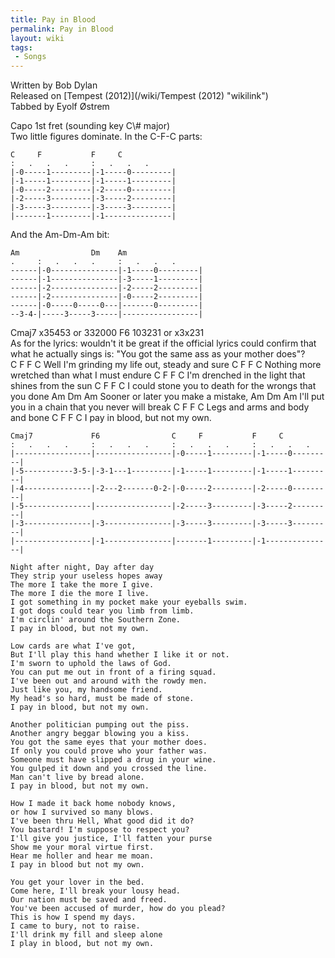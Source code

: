 ```yaml
---
title: Pay in Blood
permalink: Pay in Blood
layout: wiki
tags:
 - Songs
---
```


<span class="writtenby">Written by <span class="writer">Bob Dylan
</span></span>  
<span class="versioninfo">Released on [Tempest
(2012)](/wiki/Tempest (2012) "wikilink")</span>  
<span class="tabbedby">Tabbed by <span class="tabber"> Eyolf Østrem
</span></span>

<div class="preamble">
<div class="capo">
Capo <span class="capopos">1st</span> fret <span class="key">(sounding
key</span> <span class="sounding">C\# major</span>)

</div>
Two little figures dominate. In the C-F-C parts:

    C     F           F     C
    :   .   .   .     :   .   .   .
    |-0-----1---------|-1-----0---------|
    |-1-----1---------|-1-----1---------|
    |-0-----2---------|-2-----0---------|
    |-2-----3---------|-3-----2---------|
    |-3-----3---------|-3-----3---------|
    |-------1---------|-1---------------|

And the Am-Dm-Am bit:

    Am                Dm    Am
    .     :   .   .   .     :   .   .   .
    ------|-0---------------|-1-----0---------|
    ------|-1---------------|-3-----1---------|
    ------|-2---------------|-2-----2---------|
    ------|-2---------------|-0-----2---------|
    ------|-0-----0-----0---|-------0---------|
    --3-4-|-----3-----3-----|-----------------|

</div>
<div class="chordcharts">
<div class="chords">
    Cmaj7     x35453 or 332000
    F6        103231 or x3x231

</div>
As for the lyrics: wouldn't it be great if the official lyrics could
confirm that what he actually sings is: "You got the same ass as your
mother does"?

</div>
<div class="song">
    C           F         F          C
    Well I'm grinding my life out, steady and sure
    C            F                  F        C
    Nothing more wretched than what I must endure
    C               F          F               C
    I'm drenched in the light that shines from the sun
    C            F             F               C
    I could stone you to death for the wrongs that you done
    Am                  Dm        Am
    Sooner or later you make a mistake,
    Am                          Dm         Am
    I'll put you in a chain that you never will break
    C        F        F        C
    Legs and arms and body and bone
    C        F          F      C
    I pay in blood, but not my own.

    Cmaj7             F6                C     F           F     C
    :   .   .   .     :   .   .   .     :   .   .   .     :   .   .   .
    |-----------------|-----------------|-0-----1---------|-1-----0---------|
    |-5-----------3-5-|-3-1---1---------|-1-----1---------|-1-----1---------|
    |-4---------------|-2---2-------0-2-|-0-----2---------|-2-----0---------|
    |-5---------------|-----------------|-2-----3---------|-3-----2---------|
    |-3---------------|-3---------------|-3-----3---------|-3-----3---------|
    |-----------------|-1---------------|-------1---------|-1---------------|

    Night after night, Day after day
    They strip your useless hopes away
    The more I take the more I give.
    The more I die the more I live.
    I got something in my pocket make your eyeballs swim.
    I got dogs could tear you limb from limb.
    I'm circlin' around the Southern Zone.
    I pay in blood, but not my own.

    Low cards are what I've got,
    But I'll play this hand whether I like it or not.
    I'm sworn to uphold the laws of God.
    You can put me out in front of a firing squad.
    I've been out and around with the rowdy men.
    Just like you, my handsome friend.
    My head's so hard, must be made of stone.
    I pay in blood, but not my own.

    Another politician pumping out the piss.
    Another angry beggar blowing you a kiss.
    You got the same eyes that your mother does.
    If only you could prove who your father was.
    Someone must have slipped a drug in your wine.
    You gulped it down and you crossed the line.
    Man can't live by bread alone.
    I pay in blood, but not my own.

    How I made it back home nobody knows,
    or how I survived so many blows.
    I've been thru Hell, What good did it do?
    You bastard! I'm suppose to respect you?
    I'll give you justice, I'll fatten your purse
    Show me your moral virtue first.
    Hear me holler and hear me moan.
    I pay in blood but not my own.

    You get your lover in the bed.
    Come here, I'll break your lousy head.
    Our nation must be saved and freed.
    You've been accused of murder, how do you plead?
    This is how I spend my days.
    I came to bury, not to raise.
    I'll drink my fill and sleep alone
    I play in blood, but not my own.

</div>

